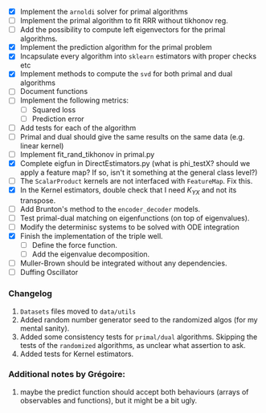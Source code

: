 - [x] Implement the `arnoldi` solver for primal algorithms
- [ ] Implement the primal algorithm to fit RRR without tikhonov reg.
- [ ] Add the possibility to compute left eigenvectors for the primal algorithms.
- [x] Implement the prediction algorithm for the primal problem
- [x] Incapsulate every algorithm into `sklearn` estimators with proper checks etc
- [x] Implement methods to compute the `svd` for both primal and dual algorithms
- [ ] Document functions
- [ ] Implement the following metrics:
    - [ ] Squared loss
    - [ ] Prediction error
- [ ] Add tests for each of the algorithm
- [ ] Primal and dual should give the same results on the same data (e.g. linear kernel)
- [ ] Implement fit_rand_tikhonov in primal.py
- [x] Complete eigfun in DirectEstimators.py (what is phi_testX? should we apply a feature map? If so, isn't it something at the general class level?)
- [ ] The `ScalarProduct` kernels are not interfaced with `FeatureMap`. Fix this.
- [X] In the Kernel estimators, double check that I need $K_{YX}$ and not its transpose.
- [ ] Add Brunton's method to the `encoder_decoder` models.
- [ ] Test primal-dual matching on eigenfunctions (on top of eigenvalues).
- [ ] Modify the determinisc systems to be solved with ODE integration
- [X] Finish the implementation of the triple well.
    - [ ] Define the force function.
    - [ ] Add the eigenvalue decomposition.
- [ ] Muller-Brown should be integrated without any dependencies.
- [ ] Duffing Oscillator

### Changelog
1. `Datasets` files moved to `data/utils`
2. Added random number generator seed to the randomized algos (for my mental sanity).
3. Added some consistency tests for `primal/dual` algorithms. Skipping the tests of the `randomized` algorithms, as unclear what assertion to ask.
4. Added tests for Kernel estimators.

### Additional notes by Grégoire:
1. maybe the predict function should accept both behaviours (arrays of observables and functions), but it might be a bit ugly.
